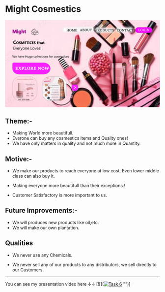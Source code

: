 # Might Cosmestics 

![Might Cosmestics]( https://github.com/smilest-soul/Cognizance/blob/main/Task%203/A.png "Might Cosmestics")

## Theme:-

* Making World more beautifull.
* Everone can buy any cosmestics items and Quality ones!
* We have only matters in quality and not much more in Quantity.



## Motive:-



* We make our products to reach everyone at low cost, Even lower middle class can also buy it.

* Making everyone more beautifull than their exceptions.!

* Customer Satisfactory is more important to us.


## Future Improvements:-


* We will produces new products like oil,etc. 
* We will make our own plantation.

## Qualities

* We never use any Chemicals.

* We never sell any of our products to any distributors, we sell directly to our Customers.

***
You can see my presentation video here ↓↓
[![]([![Task 6](https://res.cloudinary.com/marcomontalbano/image/upload/v1646315543/video_to_markdown/images/youtube--Kqr00kYd3Ik-c05b58ac6eb4c4700831b2b3070cd403.jpg)](https://www.youtube.com/watch?v=Kqr00kYd3Ik "Task 6") "")]


